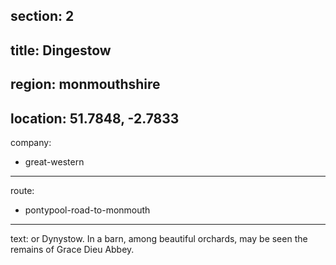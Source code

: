 section: 2
----
title: Dingestow
----
region: monmouthshire
----
location: 51.7848, -2.7833
----
company:
- great-western
----
route:
- pontypool-road-to-monmouth
----
text: or Dynystow. In a barn, among beautiful orchards, may be seen the remains of Grace Dieu Abbey.
